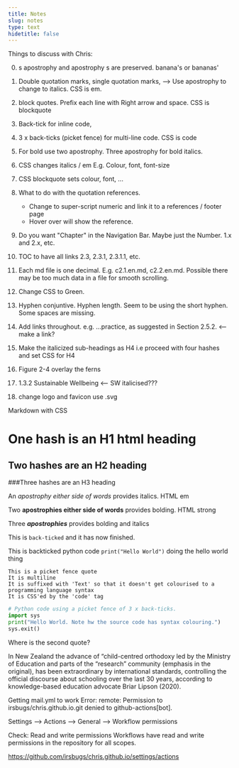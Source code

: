 ```yaml
---
title: Notes
slug: notes
type: text
hidetitle: false
---
```



Things to discuss with Chris:

0. s apostrophy and apostrophy s are preserved. banana's or bananas'

1. Double quotation marks, single quotation marks, --> Use apostrophy to change to italics. CSS is em.

2. block quotes. Prefix each line with Right arrow and space. CSS is blockquote 

3. Back-tick for inline code, 

4. 3 x back-ticks (picket fence) for multi-line code. CSS is code

5. For bold use two apostrophy. Three apostrophy for bold italics.

6. CSS changes italics / em E.g. Colour, font, font-size 

7. CSS blockquote sets colour, font, ...

8. What to do with the quotation references. 
	* Change to super-script numeric and link it to a references / footer page
	* Hover over will show the reference.
	
9. Do you want "Chapter" in the Navigation Bar. Maybe just the Number. 1.x and 2.x, etc.
 
10. TOC to have all links 2.3, 2.3.1, 2.3.1.1, etc.

11. Each md file is one decimal. E.g. c2.1.en.md, c2.2.en.md. Possible there may be too much data in a file for smooth scrolling.

12. Change CSS to Green.

13. Hyphen conjuntive. Hyphen length. Seem to be using the short hyphen. Some spaces are missing. 
 
14. Add links throughout. e.g.  ...practice, as suggested in Section 2.5.2. <-- make a link? 

15. Make the italicized sub-headings as H4 i.e proceed with four hashes and set CSS for H4

16. Figure 2-4 overlay the ferns

17. 1.3.2 Sustainable Wellbeing <-- SW italicised???

18. change logo and favicon use .svg
 
Markdown with CSS 

# One hash is an H1 html heading
 
 
## Two hashes are an H2 heading
  

###Three hashes are an H3 heading
 
An *apostrophy either side of words* provides italics. HTML em
 
Two **apostrophies either side of words** provides bolding. HTML strong
 
Three ***apostrophies*** provides bolding and italics
 


This is `back-ticked` and it has now finished.

This is backticked python code `print("Hello World")` doing the hello world thing


```Text
This is a picket fence quote
It is multiline
It is suffixed with 'Text' so that it doesn't get colourised to a programming language syntax
It is CSS'ed by the 'code' tag
```

```Python
# Python code using a picket fence of 3 x back-ticks.
import sys
print("Hello World. Note hw the source code has syntax colouring.")
sys.exit()
```

Where is the second quote?

In New Zealand the advance of “child-centred orthodoxy led by the Ministry
of Education and parts of the “research” community (emphasis in the original), has been extraordinary
by international standards, controlling the official discourse about schooling over the last 30 years,
according to knowledge-based education advocate Briar Lipson (2020).


Getting mail.yml to work
Error: remote: Permission to irsbugs/chris.github.io.git denied to github-actions[bot].

Settings --> Actions --> General --> Workflow permissions

Check: Read and write permissions Workflows have read and write permissions in the repository for all scopes.

https://github.com/irsbugs/chris.github.io/settings/actions
